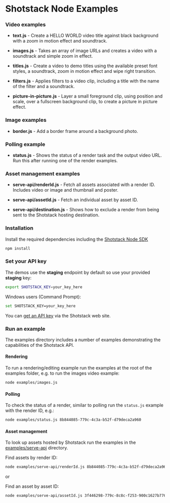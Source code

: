 # Shotstack Node Examples

### Video examples

- **text.js** -
    Create a HELLO WORLD video title against black background with a zoom in motion effect and soundtrack.

- **images.js** -
    Takes an array of image URLs and creates a video with a soundtrack and simple zoom in effect.

- **titles.js** -
    Create a video to demo titles using the available preset font styles, a soundtrack, zoom in motion effect and 
    wipe right transition.
    
- **filters.js** -
    Applies filters to a video clip, including a title with the name of the filter and a soundtrack.

- **picture-in-picture.js** -
    Layer a small foreground clip, using position and scale, over a fullscreen background clip, to create a picture 
    in picture effect. 
    
### Image examples

- **border.js** -
    Add a border frame around a background photo.

### Polling example

- **status.js** -
    Shows the status of a render task and the output video URL. Run this after running one of the render examples.

### Asset management examples

- **serve-api/renderId.js** -
    Fetch all assets associated with a render ID. Includes video or image and thumbnail and poster.

- **serve-api/assetId.js** -
    Fetch an individual asset by asset ID.

- **serve-api/destination.js** -
    Shows how to exclude a render from being sent to the Shotstack hosting destination.

### Installation

Install the required dependencies including the [Shotstack Node SDK](https://www.npmjs.com/package/shotstack-sdk)

```bash
npm install
```

### Set your API key

The demos use the **staging** endpoint by default so use your provided **staging** key:

```bash
export SHOTSTACK_KEY=your_key_here
```

Windows users (Command Prompt):

```bash
set SHOTSTACK_KEY=your_key_here
```

You can [get an API key](http://shotstack.io/?utm_source=github&utm_medium=demos&utm_campaign=node_sdk) via the 
Shotstack web site.

### Run an example

The examples directory includes a number of examples demonstrating the capabilities of the 
Shotstack API.

#### Rendering

To run a rendering/editing example run the examples at the root of the examples folder, e.g. to run the images video 
example:

```bash
node examples/images.js
```

#### Polling

To check the status of a render, similar to polling run the `status.js` example with the render ID, e.g.:

```bash
node examples/status.js 8b844085-779c-4c3a-b52f-d79deca2a960
```

#### Asset management

To look up assets hosted by Shotstack run the examples in the [examples/serve-api](./examples/serve-api/) directory.

Find assets by render ID:
```bash
node examples/serve-api/renderId.js 8b844085-779c-4c3a-b52f-d79deca2a960
```

or 

Find an asset by asset ID:
```bash
node examples/serve-api/assetId.js 3f446298-779c-8c8c-f253-900c1627b776
```
